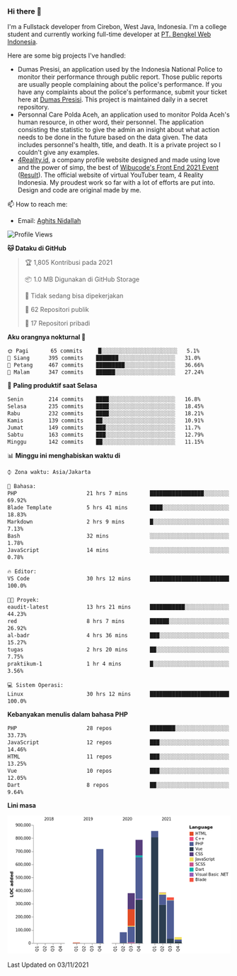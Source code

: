 ### Hi there 👋
I'm a Fullstack developer from Cirebon, West Java, Indonesia. I'm a college student and currently working full-time developer at [PT. Bengkel Web Indonesia](https://github.com/PT-Bengkel-Web-Indonesia).

Here are some big projects I've handled:
- Dumas Presisi, an application used by the Indonesia National Police to monitor their performance through public report. Those public reports are usually people complaining about the police's performance. If you have any complaints about the police's performance, submit your ticket here at [Dumas Presisi](https://dumaspresisi.polri.go.id/dumaspro). This project is maintained daily in a secret repository.
- Personnal Care Polda Aceh, an application used to monitor Polda Aceh's human resource, in other word, their personnel. The application consisting the statistic to give the admin an insight about what action needs to be done in the future based on the data given. The data includes personnel's health, title, and death. It is a private project so I couldn't give any examples.
- [4Reality.id](https://4reality.id), a company profile website designed and made using love and the power of simp, the best of [Wibucode's Front End 2021 Event](https://github.com/wibucode02/submision-event-frontend-2021) ([Result](https://github.com/wibucode02/top-5-pemenang-event-front-end-wibucode-2021)). The official website of virtual YouTuber team, 4 Reality Indonesia. My proudest work so far with a lot of efforts are put into. Design and code are original made by me.

📫 How to reach me:
- Email: [Aghits Nidallah](mailto:yourlovelydev@gmail.com)

<!--START_SECTION:waka-->
![Profile Views](http://img.shields.io/badge/Profil%20dilihat-5-blue)

**🐱 Dataku di GitHub** 

> 🏆 1,805 Kontribusi pada 2021
 > 
> 📦 1.0 MB Digunakan di GitHub Storage 
 > 
> 🚫 Tidak sedang bisa dipekerjakan
 > 
> 📜 62 Repositori publik 
 > 
> 🔑 17 Repositori pribadi  
 > 
**Aku orangnya nokturnal 🦉** 

```text
🌞 Pagi       65 commits     █░░░░░░░░░░░░░░░░░░░░░░░░   5.1% 
🌆 Siang      395 commits    ███████░░░░░░░░░░░░░░░░░░   31.0% 
🌃 Petang     467 commits    █████████░░░░░░░░░░░░░░░░   36.66% 
🌙 Malam      347 commits    ██████░░░░░░░░░░░░░░░░░░░   27.24%

```
📅 **Paling produktif saat Selasa** 

```text
Senin        214 commits    ████░░░░░░░░░░░░░░░░░░░░░   16.8% 
Selasa       235 commits    ████░░░░░░░░░░░░░░░░░░░░░   18.45% 
Rabu         232 commits    ████░░░░░░░░░░░░░░░░░░░░░   18.21% 
Kamis        139 commits    ██░░░░░░░░░░░░░░░░░░░░░░░   10.91% 
Jumat        149 commits    ███░░░░░░░░░░░░░░░░░░░░░░   11.7% 
Sabtu        163 commits    ███░░░░░░░░░░░░░░░░░░░░░░   12.79% 
Minggu       142 commits    ██░░░░░░░░░░░░░░░░░░░░░░░   11.15%

```


📊 **Minggu ini menghabiskan waktu di** 

```text
⌚︎ Zona waktu: Asia/Jakarta

💬 Bahasa: 
PHP                      21 hrs 7 mins       █████████████████░░░░░░░░   69.92% 
Blade Template           5 hrs 41 mins       ████░░░░░░░░░░░░░░░░░░░░░   18.83% 
Markdown                 2 hrs 9 mins        █░░░░░░░░░░░░░░░░░░░░░░░░   7.13% 
Bash                     32 mins             ░░░░░░░░░░░░░░░░░░░░░░░░░   1.78% 
JavaScript               14 mins             ░░░░░░░░░░░░░░░░░░░░░░░░░   0.78%

🔥 Editor: 
VS Code                  30 hrs 12 mins      █████████████████████████   100.0%

🐱‍💻 Proyek: 
eaudit-latest            13 hrs 21 mins      ███████████░░░░░░░░░░░░░░   44.23% 
red                      8 hrs 7 mins        ██████░░░░░░░░░░░░░░░░░░░   26.92% 
al-badr                  4 hrs 36 mins       ███░░░░░░░░░░░░░░░░░░░░░░   15.27% 
tugas                    2 hrs 20 mins       ██░░░░░░░░░░░░░░░░░░░░░░░   7.75% 
praktikum-1              1 hr 4 mins         █░░░░░░░░░░░░░░░░░░░░░░░░   3.56%

💻 Sistem Operasi: 
Linux                    30 hrs 12 mins      █████████████████████████   100.0%

```

**Kebanyakan menulis dalam bahasa PHP** 

```text
PHP                      28 repos            ████████░░░░░░░░░░░░░░░░░   33.73% 
JavaScript               12 repos            ███░░░░░░░░░░░░░░░░░░░░░░   14.46% 
HTML                     11 repos            ███░░░░░░░░░░░░░░░░░░░░░░   13.25% 
Vue                      10 repos            ███░░░░░░░░░░░░░░░░░░░░░░   12.05% 
Dart                     8 repos             ██░░░░░░░░░░░░░░░░░░░░░░░   9.64%

```


**Lini masa**

![Chart not found](https://raw.githubusercontent.com/NikarashiHatsu/NikarashiHatsu/master/charts/bar_graph.png) 


 Last Updated on 03/11/2021
<!--END_SECTION:waka-->
